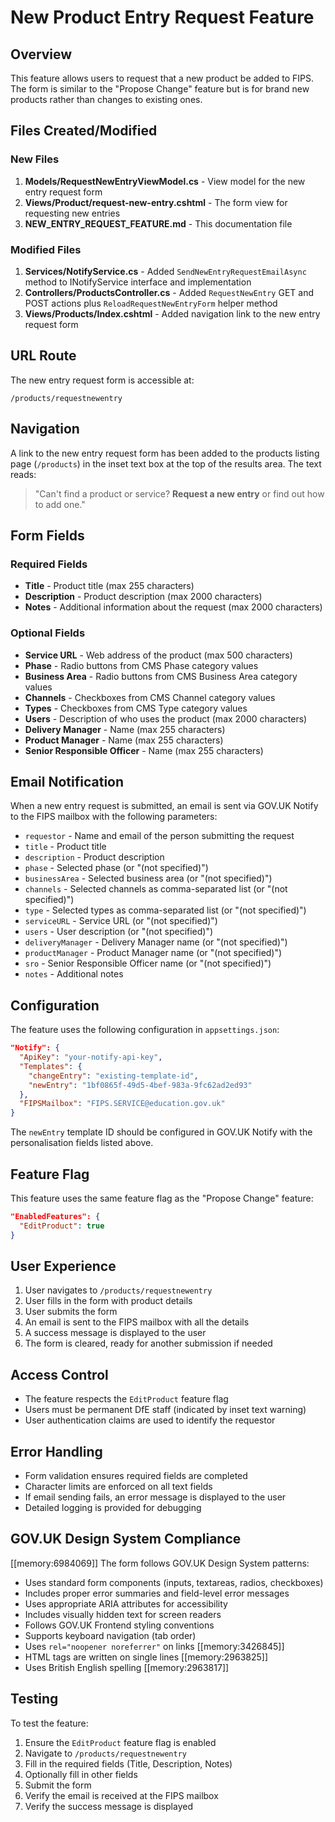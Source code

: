 # New Product Entry Request Feature

## Overview
This feature allows users to request that a new product be added to FIPS. The form is similar to the "Propose Change" feature but is for brand new products rather than changes to existing ones.

## Files Created/Modified

### New Files
1. **Models/RequestNewEntryViewModel.cs** - View model for the new entry request form
2. **Views/Product/request-new-entry.cshtml** - The form view for requesting new entries
3. **NEW_ENTRY_REQUEST_FEATURE.md** - This documentation file

### Modified Files
1. **Services/NotifyService.cs** - Added `SendNewEntryRequestEmailAsync` method to INotifyService interface and implementation
2. **Controllers/ProductsController.cs** - Added `RequestNewEntry` GET and POST actions plus `ReloadRequestNewEntryForm` helper method
3. **Views/Products/Index.cshtml** - Added navigation link to the new entry request form

## URL Route
The new entry request form is accessible at:
```
/products/requestnewentry
```

## Navigation
A link to the new entry request form has been added to the products listing page (`/products`) in the inset text box at the top of the results area. The text reads:
> "Can't find a product or service? **Request a new entry** or find out how to add one."

## Form Fields

### Required Fields
- **Title** - Product title (max 255 characters)
- **Description** - Product description (max 2000 characters)
- **Notes** - Additional information about the request (max 2000 characters)

### Optional Fields
- **Service URL** - Web address of the product (max 500 characters)
- **Phase** - Radio buttons from CMS Phase category values
- **Business Area** - Radio buttons from CMS Business Area category values
- **Channels** - Checkboxes from CMS Channel category values
- **Types** - Checkboxes from CMS Type category values
- **Users** - Description of who uses the product (max 2000 characters)
- **Delivery Manager** - Name (max 255 characters)
- **Product Manager** - Name (max 255 characters)
- **Senior Responsible Officer** - Name (max 255 characters)

## Email Notification

When a new entry request is submitted, an email is sent via GOV.UK Notify to the FIPS mailbox with the following parameters:

- `requestor` - Name and email of the person submitting the request
- `title` - Product title
- `description` - Product description
- `phase` - Selected phase (or "(not specified)")
- `businessArea` - Selected business area (or "(not specified)")
- `channels` - Selected channels as comma-separated list (or "(not specified)")
- `type` - Selected types as comma-separated list (or "(not specified)")
- `serviceURL` - Service URL (or "(not specified)")
- `users` - User description (or "(not specified)")
- `deliveryManager` - Delivery Manager name (or "(not specified)")
- `productManager` - Product Manager name (or "(not specified)")
- `sro` - Senior Responsible Officer name (or "(not specified)")
- `notes` - Additional notes

## Configuration

The feature uses the following configuration in `appsettings.json`:

```json
"Notify": {
  "ApiKey": "your-notify-api-key",
  "Templates": {
    "changeEntry": "existing-template-id",
    "newEntry": "1bf0865f-49d5-4bef-983a-9fc62ad2ed93"
  },
  "FIPSMailbox": "FIPS.SERVICE@education.gov.uk"
}
```

The `newEntry` template ID should be configured in GOV.UK Notify with the personalisation fields listed above.

## Feature Flag

This feature uses the same feature flag as the "Propose Change" feature:
```json
"EnabledFeatures": {
  "EditProduct": true
}
```

## User Experience

1. User navigates to `/products/requestnewentry`
2. User fills in the form with product details
3. User submits the form
4. An email is sent to the FIPS mailbox with all the details
5. A success message is displayed to the user
6. The form is cleared, ready for another submission if needed

## Access Control

- The feature respects the `EditProduct` feature flag
- Users must be permanent DfE staff (indicated by inset text warning)
- User authentication claims are used to identify the requestor

## Error Handling

- Form validation ensures required fields are completed
- Character limits are enforced on all text fields
- If email sending fails, an error message is displayed to the user
- Detailed logging is provided for debugging

## GOV.UK Design System Compliance

[[memory:6984069]]
The form follows GOV.UK Design System patterns:
- Uses standard form components (inputs, textareas, radios, checkboxes)
- Includes proper error summaries and field-level error messages
- Uses appropriate ARIA attributes for accessibility
- Includes visually hidden text for screen readers
- Follows GOV.UK Frontend styling conventions
- Supports keyboard navigation (tab order)
- Uses `rel="noopener noreferrer"` on links [[memory:3426845]]
- HTML tags are written on single lines [[memory:2963825]]
- Uses British English spelling [[memory:2963817]]

## Testing

To test the feature:
1. Ensure the `EditProduct` feature flag is enabled
2. Navigate to `/products/requestnewentry`
3. Fill in the required fields (Title, Description, Notes)
4. Optionally fill in other fields
5. Submit the form
6. Verify the email is received at the FIPS mailbox
7. Verify the success message is displayed

